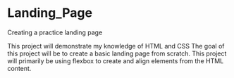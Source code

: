 # Landing_Page
Creating a practice landing page

This project will demonstrate my knowledge of HTML and CSS
The goal of this project will be to create a basic landing page from scratch.
This project will primarily be using flexbox to create and align elements from the HTML content.
